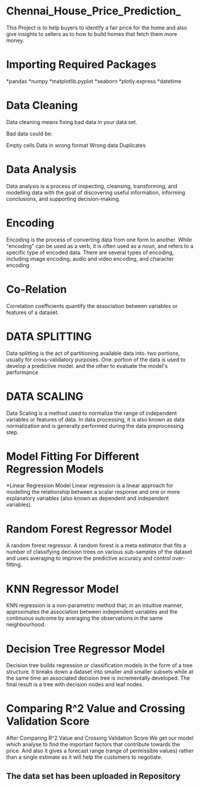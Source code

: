# Chennai_House_Price_Prediction_
This Project is to help buyers to identify a fair price for the home and also give insights to sellers as to how to build homes that fetch them more money.
# Importing Required Packages
*pandas 
*numpy
*matplotlib.pyplot
*seaborn
*plotly.express
*datetime
# Data Cleaning
Data cleaning means fixing bad data in your data set.

Bad data could be:

Empty cells
Data in wrong format
Wrong data
Duplicates

# Data Analysis
Data analysis is a process of inspecting, cleansing, transforming, and modelling data with the goal of discovering useful information, informing conclusions, and supporting decision-making.

# Encoding
Encoding is the process of converting data from one form to another. While "encoding" can be used as a verb, it is often used as a noun, and refers to a specific type of encoded data. There are several types of encoding, including image encoding, audio and video encoding, and character encoding

# Co-Relation
Correlation coefficients quantify the association between variables or features of a dataset.

# DATA SPLITTING
Data splitting is the act of partitioning available data into. two portions, usually for cross-validatory purposes. One. portion of the data is used to develop a predictive model. and the other to evaluate the model's performance

# DATA SCALING
Data Scaling is a method used to normalize the range of independent variables or features of data. In data processing, it is also known as data normalization and is generally performed during the data preprocessing step.

# Model Fitting For Different Regression Models
*Linear Regression Model
Linear regression is a linear approach for modelling the relationship between a scalar response and one or more explanatory variables (also known as dependent and independent variables). 

# Random Forest Regressor Model
A random forest regressor. A random forest is a meta estimator that fits a number of classifying decision trees on various sub-samples of the dataset and uses averaging to improve the predictive accuracy and control over-fitting.

# KNN Regressor Model
KNN regression is a non-parametric method that, in an intuitive manner, approximates the association between independent variables and the continuous outcome by averaging the observations in the same neighbourhood.

# Decision Tree Regressor Model
Decision tree builds regression or classification models in the form of a tree structure. It breaks down a dataset into smaller and smaller subsets while at the same time an associated decision tree is incrementally developed. The final result is a tree with decision nodes and leaf nodes.

# Comparing R^2 Value and Crossing Validation Score
After Comparing R^2 Value and Crossing Validation Score We get our model which analyse to find the important factors that contribute towards the price. And also it gives a forecast range (range of permissible values) rather than a single estimate as it will help the customers to negotiate.


## The data set has been uploaded in Repository 
